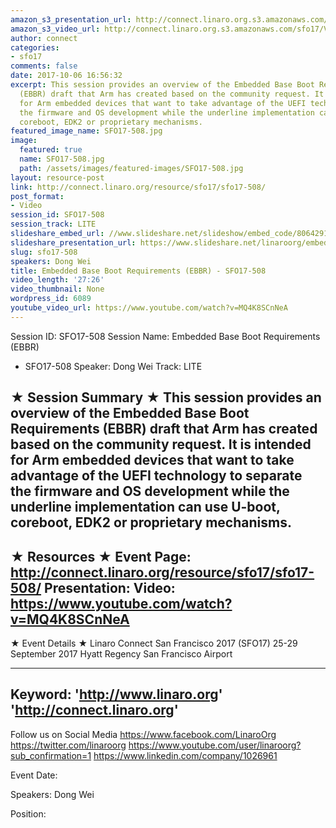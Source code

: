 ```yaml
---
amazon_s3_presentation_url: http://connect.linaro.org.s3.amazonaws.com/sfo17/Presentations/SFO17-508EBBR.pdf
amazon_s3_video_url: http://connect.linaro.org.s3.amazonaws.com/sfo17/Videos/SFO17-508%20-%20Embedded%20Base%20Boot%20Requirements%20%2528EBBR%2529.mp4
author: connect
categories:
- sfo17
comments: false
date: 2017-10-06 16:56:32
excerpt: This session provides an overview of the Embedded Base Boot Requirements
  (EBBR) draft that Arm has created based on the community request. It is intended
  for Arm embedded devices that want to take advantage of the UEFI technology to separate
  the firmware and OS development while the underline implementation can use U-boot,
  coreboot, EDK2 or proprietary mechanisms.
featured_image_name: SFO17-508.jpg
image:
  featured: true
  name: SFO17-508.jpg
  path: /assets/images/featured-images/SFO17-508.jpg
layout: resource-post
link: http://connect.linaro.org/resource/sfo17/sfo17-508/
post_format:
- Video
session_id: SFO17-508
session_track: LITE
slideshare_embed_url: //www.slideshare.net/slideshow/embed_code/80642918
slideshare_presentation_url: https://www.slideshare.net/linaroorg/embedded-base-boot-requirements-ebbr-sfo17508
slug: sfo17-508
speakers: Dong Wei
title: Embedded Base Boot Requirements (EBBR) - SFO17-508
video_length: '27:26'
video_thumbnail: None
wordpress_id: 6089
youtube_video_url: https://www.youtube.com/watch?v=MQ4K8SCnNeA
---
```


Session ID: SFO17-508
Session Name: Embedded Base Boot Requirements (EBBR)
- SFO17-508
Speaker: Dong Wei
Track: LITE

★ Session Summary ★
This session provides an overview of the Embedded Base Boot Requirements (EBBR) draft that Arm has created based on the community request. It is intended for Arm embedded devices that want to take advantage of the UEFI technology to separate the firmware and OS development while the underline implementation can use U-boot, coreboot, EDK2 or proprietary mechanisms.
---------------------------------------------------
★ Resources ★
Event Page: http://connect.linaro.org/resource/sfo17/sfo17-508/
Presentation:
Video: https://www.youtube.com/watch?v=MQ4K8SCnNeA
---------------------------------------------------

★ Event Details ★
Linaro Connect San Francisco 2017 (SFO17)
25-29 September 2017
Hyatt Regency San Francisco Airport

---------------------------------------------------
Keyword:
'http://www.linaro.org'
'http://connect.linaro.org'
---------------------------------------------------
Follow us on Social Media
https://www.facebook.com/LinaroOrg
https://twitter.com/linaroorg
https://www.youtube.com/user/linaroorg?sub_confirmation=1
https://www.linkedin.com/company/1026961

Event Date:

Speakers: Dong Wei

Position: